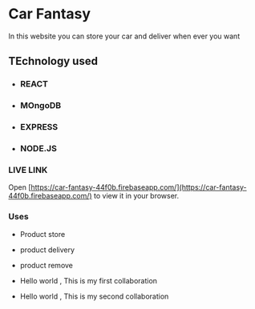 # Car Fantasy

In this website you can store your car and deliver when ever you want

## TEchnology used


* ### REACT
* ### MOngoDB
* ### EXPRESS
* ### NODE.JS


### LIVE LINK
Open [https://car-fantasy-44f0b.firebaseapp.com/](https://car-fantasy-44f0b.firebaseapp.com/) to view it in your browser.

### Uses
* Product store
* product delivery
* product remove


* Hello world , This is my first collaboration
* Hello world , This is my second collaboration

